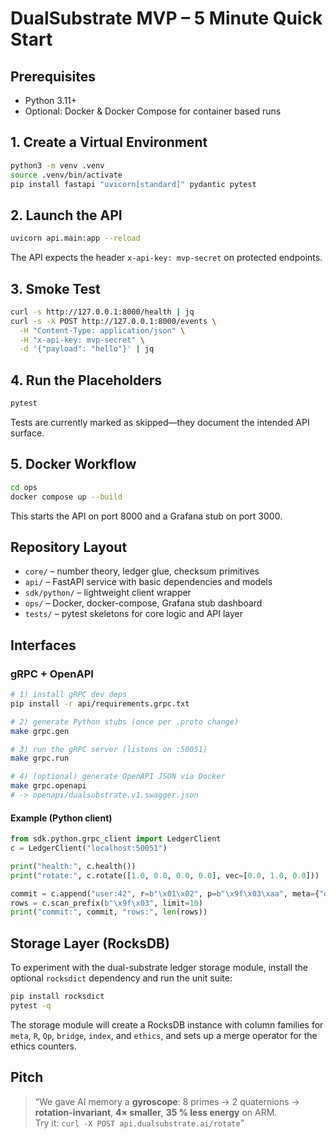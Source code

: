 # DualSubstrate MVP – 5 Minute Quick Start

## Prerequisites
- Python 3.11+
- Optional: Docker & Docker Compose for container based runs

## 1. Create a Virtual Environment
```bash
python3 -m venv .venv
source .venv/bin/activate
pip install fastapi "uvicorn[standard]" pydantic pytest
```

## 2. Launch the API
```bash
uvicorn api.main:app --reload
```
The API expects the header `x-api-key: mvp-secret` on protected endpoints.

## 3. Smoke Test
```bash
curl -s http://127.0.0.1:8000/health | jq
curl -s -X POST http://127.0.0.1:8000/events \
  -H "Content-Type: application/json" \
  -H "x-api-key: mvp-secret" \
  -d '{"payload": "hello"}' | jq
```

## 4. Run the Placeholders
```bash
pytest
```
Tests are currently marked as skipped—they document the intended API surface.

## 5. Docker Workflow
```bash
cd ops
docker compose up --build
```
This starts the API on port 8000 and a Grafana stub on port 3000.

## Repository Layout
- `core/` – number theory, ledger glue, checksum primitives
- `api/` – FastAPI service with basic dependencies and models
- `sdk/python/` – lightweight client wrapper
- `ops/` – Docker, docker-compose, Grafana stub dashboard
- `tests/` – pytest skeletons for core logic and API layer

## Interfaces

### gRPC + OpenAPI

```bash
# 1) install gRPC dev deps
pip install -r api/requirements.grpc.txt

# 2) generate Python stubs (once per .proto change)
make grpc.gen

# 3) run the gRPC server (listens on :50051)
make grpc.run

# 4) (optional) generate OpenAPI JSON via Docker
make grpc.openapi
# -> openapi/dualsubstrate.v1.swagger.json
```

#### Example (Python client)

```python
from sdk.python.grpc_client import LedgerClient
c = LedgerClient("localhost:50051")

print("health:", c.health())
print("rotate:", c.rotate([1.0, 0.0, 0.0, 0.0], vec=[0.0, 1.0, 0.0]))

commit = c.append("user:42", r=b"\x01\x02", p=b"\x9f\x03\xaa", meta={"quality":"0.91"})
rows = c.scan_prefix(b"\x9f\x03", limit=10)
print("commit:", commit, "rows:", len(rows))
```

## Storage Layer (RocksDB)
To experiment with the dual-substrate ledger storage module, install the optional
`rocksdict` dependency and run the unit suite:

```bash
pip install rocksdict
pytest -q
```

The storage module will create a RocksDB instance with column families for
`meta`, `R`, `Qp`, `bridge`, `index`, and `ethics`, and sets up a merge operator
for the ethics counters.

## Pitch
> “We gave AI memory a **gyroscope**: 8 primes → 2 quaternions → **rotation-invariant**, **4× smaller**, **35 % less energy** on ARM.  
> Try it: `curl -X POST api.dualsubstrate.ai/rotate`”
